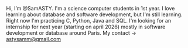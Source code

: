 Hi, I’m @SamASTY. I'm a science computer students in 1st year.
I love learning about database and software development, but I'm still learning.
Right now I'm practicing C, Python, Java and SQL.
I'm looking for an internship for next year (starting on april 2026) mostly in software development or database around Paris.
My contact -> astysamm@gmail.com
